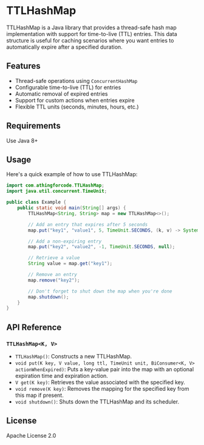 # TTLHashMap

TTLHashMap is a Java library that provides a thread-safe hash map implementation with support for time-to-live (TTL) entries. This data structure is useful for caching scenarios where you want entries to automatically expire after a specified duration.

## Features

- Thread-safe operations using `ConcurrentHashMap`
- Configurable time-to-live (TTL) for entries
- Automatic removal of expired entries
- Support for custom actions when entries expire
- Flexible TTL units (seconds, minutes, hours, etc.)

## Requirements
Use Java 8+

## Usage
Here's a quick example of how to use TTLHashMap:

```java
import com.athingforcode.TTLHashMap;
import java.util.concurrent.TimeUnit;

public class Example {
    public static void main(String[] args) {
        TTLHashMap<String, String> map = new TTLHashMap<>();

        // Add an entry that expires after 5 seconds
        map.put("key1", "value1", 5, TimeUnit.SECONDS, (k, v) -> System.out.println("Expired: " + k + " = " + v));

        // Add a non-expiring entry
        map.put("key2", "value2", -1, TimeUnit.SECONDS, null);

        // Retrieve a value
        String value = map.get("key1");

        // Remove an entry
        map.remove("key2");

        // Don't forget to shut down the map when you're done
        map.shutdown();
    }
}
```

## API Reference

### `TTLHashMap<K, V>`

- `TTLHashMap()`: Constructs a new TTLHashMap.
- `void put(K key, V value, long ttl, TimeUnit unit, BiConsumer<K, V> actionWhenExpired)`: Puts a key-value pair into the map with an optional expiration time and expiration action.
- `V get(K key)`: Retrieves the value associated with the specified key.
- `void remove(K key)`: Removes the mapping for the specified key from this map if present.
- `void shutdown()`: Shuts down the TTLHashMap and its scheduler.

## License

Apache License 2.0


